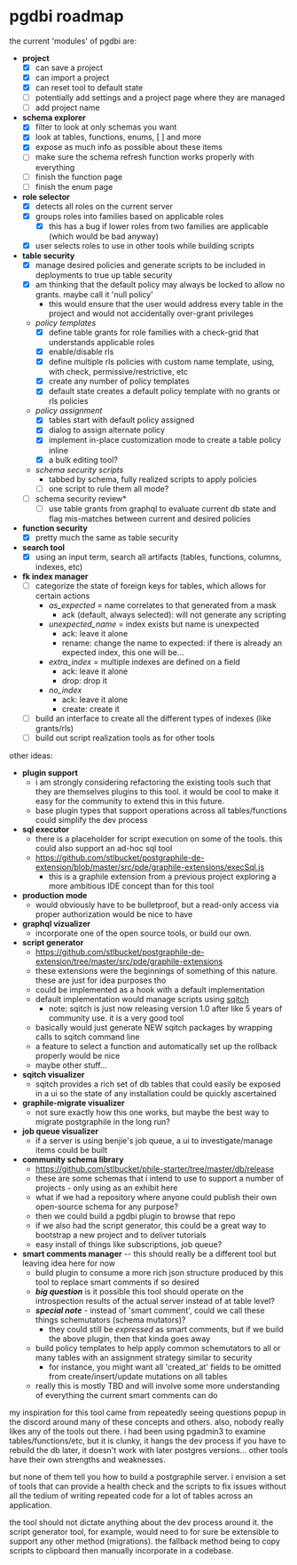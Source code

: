# pgdbi roadmap

the current 'modules' of pgdbi are:

- **project**
  - [X] can save a project
  - [X] can import a project
  - [X] can reset tool to default state
  - [ ] potentially add settings and a project page where they are managed
  - [ ] add project name
- **schema explorer**
  - [X] filter to look at only schemas you want
  - [X] look at tables, functions, enums, [ ] and more
  - [X] expose as much info as possible about these items
  - [ ] make sure the schema refresh function works properly with everything
  - [ ] finish the function page
  - [ ] finish the enum page
- **role selector**
  - [X] detects all roles on the current server
  - [X] groups roles into families based on applicable roles
    - [X] this has a bug if lower roles from two families are applicable (which would be bad anyway)
  - [X] user selects roles to use in other tools while building scripts
- **table security**
  - [X] manage desired policies and generate scripts to be included in deployments to true up table security
  - [X] am thinking that the default policy may always be locked to allow no grants.  maybe call it 'null policy'
    - this would ensure that the user would address every table in the project and would not accidentally over-grant privileges
  - *policy templates*
    - [X] define table grants for role families with a check-grid that understands applicable roles
    - [X] enable/disable rls
    - [X] define multiple rls policies with custom name template, using, with check, permissive/restrictive, etc
    - [X] create any number of policy templates
    - [X] default state creates a default policy template with no grants or rls policies
  - *policy assignment*
    - [X] tables start with default policy assigned
    - [X] dialog to assign alternate policy
    - [X] implement in-place customization mode to create a table policy inline
    - [X] a bulk editing tool?
  - *schema security scripts*
    - tabbed by schema, fully realized scripts to apply policies
    - [ ] one script to rule them all mode?
  - [ ] schema security review*
    - [ ] use table grants from graphql to evaluate current db state and flag mis-matches between current and desired policies
- **function security**
  - [X] pretty much the same as table security
- **search tool**
  - [X] using an input term, search all artifacts (tables, functions, columns, indexes, etc)
- **fk index manager**
  - [ ] categorize the state of foreign keys for tables, which allows for certain actions
    - *as_expected* = name correlates to that generated from a mask
      - ack (default, always selected): will not generate any scripting
    - *unexpected_name* = index exists but name is unexpected
      - ack: leave it alone
      - rename: change the name to expected: if there is already an expected index, this one will be...
    - *extra_index* = multiple indexes are defined on a field
      - ack: leave it alone
      - drop: drop it
    - *no_index*
      - ack: leave it alone
      - create: create it
  - [ ] build an interface to create all the different types of indexes (like grants/rls)
  - [ ] build out script realization tools as for other tools

other ideas:

- **plugin support**
  - i am strongly considering refactoring the existing tools such that they are themselves plugins to this tool.  it would be cool to make it easy for the community to extend this in this future.
  - base plugin types that support operations across all tables/functions could simplify the dev process
- **sql executor**
  - there is a placeholder for script execution on some of the tools.  this could also support an ad-hoc sql tool
  - https://github.com/stlbucket/postgraphile-de-extension/blob/master/src/pde/graphile-extensions/execSql.js
    - this is a graphile extension from a previous project exploring a more ambitious IDE concept than for this tool
- **production mode**
  - would obviously have to be bulletproof, but a read-only access via proper authorization would be nice to have
- **graphql vizualizer**
  - incorporate one of the open source tools, or build our own.
- **script generator**
  - https://github.com/stlbucket/postgraphile-de-extension/tree/master/src/pde/graphile-extensions
  - these extensions were the beginnings of something of this nature.  these are just for idea purposes tho
  - could be implemented as a hook with a default implementation
  - default implementation would manage scripts using <a href="https://sqitch.org/">sqitch</a>
    - note: sqitch is just now releasing version 1.0 after like 5 years of community use.  it is a very good tool
  - basically would just generate NEW sqitch packages by wrapping calls to sqitch command line
  - a feature to select a function and automatically set up the rollback properly would be nice
  - maybe other stuff...
- **sqitch visualizer**
  - sqitch provides a rich set of db tables that could easily be exposed in a ui so the state of any installation could be quickly ascertained
- **graphile-migrate visualizer**
  - not sure exactly how this one works, but maybe the best way to migrate postgraphile in the long run?
- **job queue visualizer**
  - if a server is using benjie's job queue, a ui to investigate/manage items could be built
- **community schema library**
  - https://github.com/stlbucket/phile-starter/tree/master/db/release
  - these are some schemas that i intend to use to support a number of projects - only using as an exhibit here
  - what if we had a repository where anyone could publish their own open-source schema for any purpose?
  - then we could build a pgdbi plugin to browse that repo
  - if we also had the script generator, this could be a great way to bootstrap a new project and to deliver tutorials
  - easy install of things like subscriptions, job queue?
- **smart comments manager**  --  this should really be a different tool but leaving idea here for now
  - build plugin to consume a more rich json structure produced by this tool to replace smart comments if so desired
  - ***big question*** is it possible this tool should operate on the introspection results of the actual server instead of at table level?
  - ***special note*** - instead of 'smart comment', could we call these things schemutators (schema mutators)?
    - they could still be *expressed* as smart comments, but if we build the above plugin, then that kinda goes away
  - build policy templates to help apply common schemutators to all or many tables with an assignment strategy similar to security
    - for instance, you might want all 'created_at' fields to be omitted from create/insert/update mutations on all tables
  - really this is mostly TBD and will involve some more understanding of everything the current smart comments can do


my inspiration for this tool came from repeatedly seeing questions popup in the discord around many of these concepts and others.  also, nobody really likes any of the tools out there.  i had been using pgadmin3 to examine tables/functions/etc, but it is clunky, it hangs the dev process if you have to rebuild the db later, it doesn't work with later postgres versions...  other tools have their own strengths and weaknesses.

but none of them tell you how to build a postgraphile server.  i envision a set of tools that can provide a health check and the scripts to fix issues without all the tedium of writing repeated code for a lot of tables across an application.

the tool should not dictate anything about the dev process around it.  the script generator tool, for example, would need to for sure be extensible to support any other method (migrations).  the fallback method being to copy scripts to clipboard then manually incorporate in a codebase.